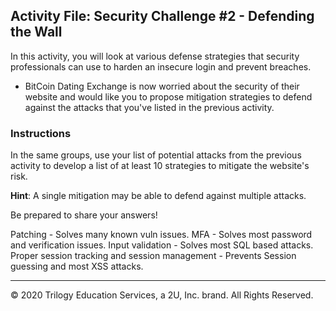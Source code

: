 ## Activity File: Security Challenge #2 - Defending the Wall

In this activity, you will look at various defense strategies that security professionals can use to harden an insecure login and prevent breaches. 

- BitCoin Dating Exchange is now worried about the security of their website and would like you to propose mitigation strategies to defend against the attacks that you've listed in the previous activity. 

### Instructions

In the same groups, use your list of potential attacks from the previous activity to develop a list of at least 10 strategies to mitigate the website's risk. 

**Hint**: A single mitigation may be able to defend against multiple attacks.

Be prepared to share your answers!

  Patching - Solves many known vuln issues.
  MFA - Solves most password and verification issues.
  Input validation - Solves most SQL based attacks.
  Proper session tracking and session management - Prevents Session guessing and most XSS attacks.  

---
© 2020 Trilogy Education Services, a 2U, Inc. brand. All Rights Reserved.    